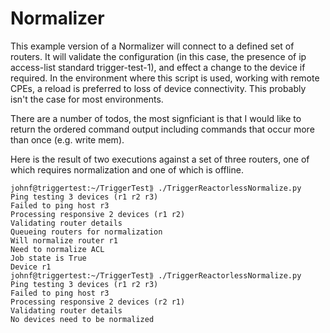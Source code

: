 # Normalizer

This example version of a Normalizer will connect to a defined set of routers. It will validate the configuration (in this case, the presence of ip access-list standard trigger-test-1), and effect a change to the device if required. In the environment where this script is used, working with remote CPEs, a reload is preferred to loss of device connectivity. This probably isn't the case for most environments.

There are a number of todos, the most signficiant is that I would like to return the ordered command output including commands that occur more than once (e.g. write mem).

Here is the result of two executions against a set of three routers, one of which requires normalization and one of which is offline.

```
johnf@triggertest:~/TriggerTest⟫ ./TriggerReactorlessNormalize.py
Ping testing 3 devices (r1 r2 r3)
Failed to ping host r3
Processing responsive 2 devices (r1 r2)
Validating router details
Queueing routers for normalization
Will normalize router r1 
Need to normalize ACL
Job state is True
Device r1
johnf@triggertest:~/TriggerTest⟫ ./TriggerReactorlessNormalize.py
Ping testing 3 devices (r1 r2 r3)
Failed to ping host r3
Processing responsive 2 devices (r2 r1)
Validating router details
No devices need to be normalized
```